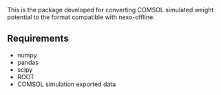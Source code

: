 This is the package developed for converting COMSOL simulated weight potential to the format compatible with nexo-offline.
## Requirements
* numpy
* pandas
* scipy
* ROOT
* COMSOL simulation exported data
